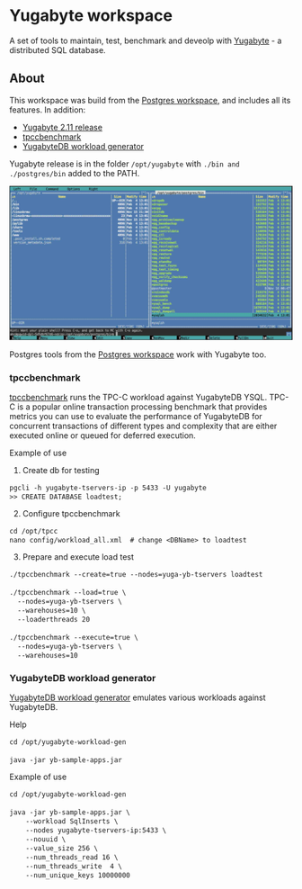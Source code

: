 # Yugabyte workspace

A set of tools to maintain, test, benchmark and deveolp with [Yugabyte](https://www.yugabyte.com/) - a distributed 
SQL database. 

## About 
This workspace was build from the [Postgres workspace](https://github.com/bluxmit/alnoda-workspaces/blob/main/workspaces/postgres-workspace/README.md), and 
includes all its features. In addition:
- [Yugabyte 2.11 release](https://github.com/yugabyte/yugabyte-db/releases)
- [tpccbenchmark](https://docs.yugabyte.com/latest/benchmark/tpcc-ysql/)
- [YugabyteDB workload generator](https://github.com/Yugabyte/yb-sample-apps)

Yugabyte release is in the folder `/opt/yugabyte` with `./bin and ./postgres/bin` added to the PATH.  

<p align="center">
  <img src="./img/yugabyte-binaries.jpg" alt="mc">
</p>

Postgres tools from the [Postgres workspace](https://github.com/bluxmit/alnoda-workspaces/blob/main/workspaces/postgres-workspace/README.md) 
work with Yugabyte too.

### tpccbenchmark
[tpccbenchmark](https://docs.yugabyte.com/latest/benchmark/tpcc-ysql/) runs the TPC-C workload against YugabyteDB YSQL. 
TPC-C is a popular online transaction processing benchmark that provides metrics you can use to evaluate the performance 
of YugabyteDB for concurrent transactions of different types and complexity that are either executed online or queued 
for deferred execution.  

Example of use

1. Create db for testing
```
pgcli -h yugabyte-tservers-ip -p 5433 -U yugabyte
>> CREATE DATABASE loadtest;
```

2. Configure tpccbenchmark
```
cd /opt/tpcc
nano config/workload_all.xml  # change <DBName> to loadtest
```

3. Prepare and execute load test
```
./tpccbenchmark --create=true --nodes=yuga-yb-tservers loadtest

./tpccbenchmark --load=true \
  --nodes=yuga-yb-tservers \
  --warehouses=10 \
  --loaderthreads 20

./tpccbenchmark --execute=true \
  --nodes=yuga-yb-tservers \
  --warehouses=10
```

### YugabyteDB workload generator
[YugabyteDB workload generator](https://github.com/Yugabyte/yb-sample-apps) emulates various workloads against YugabyteDB.  

Help
```
cd /opt/yugabyte-workload-gen

java -jar yb-sample-apps.jar
```

Example of use
```
cd /opt/yugabyte-workload-gen

java -jar yb-sample-apps.jar \
    --workload SqlInserts \
    --nodes yugabyte-tservers-ip:5433 \
    --nouuid \
    --value_size 256 \
    --num_threads_read 16 \
    --num_threads_write  4 \
    --num_unique_keys 10000000
```